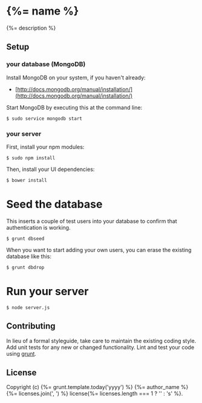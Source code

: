 # {%= name %}

{%= description %}

## Setup

### your database (MongoDB)

Install MongoDB on your system, if you haven't already:

* [http://docs.mongodb.org/manual/installation/](http://docs.mongodb.org/manual/installation/)

Start MongoDB by executing this at the command line:

```
$ sudo service mongodb start
```

### your server

First, install your npm modules:

```
$ sudo npm install
```

Then, install your UI dependencies:

```
$ bower install
```

# Seed the database
This inserts a couple of test users into your database to confirm that authentication is working.

```
$ grunt dbseed
```

When you want to start adding your own users, you can erase the existing database like this:

```
$ grunt dbdrop
```

# Run your server

```
$ node server.js
```

## Contributing
In lieu of a formal styleguide, take care to maintain the existing coding style. Add unit tests for any new or changed functionality. Lint and test your code using [grunt](https://github.com/gruntjs/grunt).

## License
Copyright (c) {%= grunt.template.today('yyyy') %} {%= author_name %}
{%= licenses.join(', ') %} license{%= licenses.length === 1 ? '' : 's' %}.
